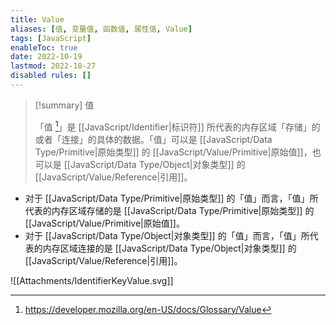 ```yaml
---
title: Value
aliases: [值, 变量值, 函数值, 属性值, Value]
tags: [JavaScript]
enableToc: true
date: 2022-10-19
lastmod: 2022-10-27
disabled rules: []
---
```


> [!summary] 值
>
>「值 [^1]」是 [[JavaScript/Identifier|标识符]] 所代表的内存区域「存储」的或者「连接」的具体的数据。「值」可以是 [[JavaScript/Data Type/Primitive|原始类型]] 的 [[JavaScript/Value/Primitive|原始值]]，也可以是 [[JavaScript/Data Type/Object|对象类型]] 的 [[JavaScript/Value/Reference|引用]]。

- 对于 [[JavaScript/Data Type/Primitive|原始类型]] 的「值」而言，「值」所代表的内存区域存储的是 [[JavaScript/Data Type/Primitive|原始类型]] 的 [[JavaScript/Value/Primitive|原始值]]。
- 对于 [[JavaScript/Data Type/Object|对象类型]] 的「值」而言，「值」所代表的内存区域连接的是 [[JavaScript/Data Type/Object|对象类型]] 的 [[JavaScript/Value/Reference|引用]]。

![[Attachments/IdentifierKeyValue.svg]]

[^1]: <https://developer.mozilla.org/en-US/docs/Glossary/Value>
